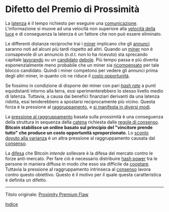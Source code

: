 # Difetto del Premio di Prossimità



La [latenza](ch101-glossary.md#latenza) è il tempo richiesto per eseguire una [comunicazione](ch101-glossary.md#comunicazione). L'informazione si muove ad una velocità non superiore alla [velocità della luce](https://it.wikipedia.org/wiki/Velocit%C3%A0_della_luce) e di conseguenza la latenza è un fattore che non può essere eliminato.

Le differenti distanze reciproche trai i [miner](ch101-glossary.md#miner) implicano che gli [annunci](ch101-glossary.md#annuncio) saranno noti ad alcuni più tardi rispetto ad altri. Quando un [miner](ch101-glossary.md#miner) non è consapevole di un annuncio (n.d.t. non lo ha ricevuto) sta sprecando capitale [lavorando](ch101-glossary.md#dispositio-di-mining-grind) su un [candidato](ch101-glossary.md#candidato) [debole](ramo-debole-weak-branch). Più tempo passa e più diventa esponenzialmente meno probabile che un miner sia [ricompensato](ch101-glossary.md#ricompensa-reward) per tale blocco candidato. Quindi i miner competono per vedere gli annunci prima degli altri miner, in quanto ciò ne riduce il [costo opportunità](https://it.wikipedia.org/wiki/Costo_opportunit%C3%A0).

Se fossimo in condizione di disporre dei miner con pari [_hash rate_](ch101-glossary.md#hash-rate) a punti equidistanti intorno alla terra, essi sperimenterebbero lo stesso livello medio di latenza. Tuttavia, a causa dai benefici finanziari derivanti da una latenza ridotta, essi tenderebbero a spostarsi reciprocamente più vicino. Questa forza è la pressione al [raggruppamento](ch101-glossary.md#raggruppamento-pooling), e [si manifesta in diversi modi](ch039-pooling-pressure-risk.md).

La [pressione al raggruppamento](ch039-pooling-pressure-risk.md) basata sulla prossimità è una conseguenza della struttura in sequenza della [catena](ch101-glossary.md#catena) richiesta dalle [regole di consenso](ch101-glossary.md#regole-di-consenso). **Bitcoin stabilisce un ordine basato sul principio del "vincitore prende tutto" che produce un costo opportunità sproporzionato**. Lo [sconto dovuto alla varianza](ch037-variance-discount-flaw.md) è un altra pressione al raggruppamento causata dal [consenso](ch101-glossary.md#consenso).

La [difesa](ch004-axiom-of-resistance.md) che Bitcoin _intende_ sollevare è la difesa del mercato contro le forze anti-mercato. Per fare ciò è necessario distribuire [hash power](ch101-glossary.md#hash-power) tra le persone in maniera diffusa in modo che esso sia difficile da [cooptare](ch101-glossary.md#cooptazione-co-option). Tuttavia la pressione al raggruppamento intrinseca al [consenso](ch101-glossary.md#consenso) lavora contro questo obiettivo. Questo è il motivo per il quale questa caratteristica è definita un difetto.

---

Titolo originale: [Proximity Premium Flaw](https://github.com/libbitcoin/libbitcoin-system/wiki/Proximity-Premium-Flaw)

[Indice](/README.md)







